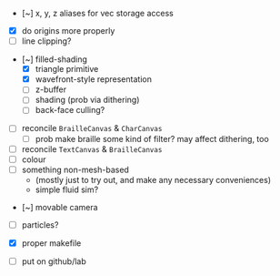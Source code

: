 * [~] x, y, z aliases for vec storage access
* [x] do origins more properly
* [ ] line clipping?
* [~] filled-shading
    * [x] triangle primitive
    * [x] wavefront-style representation
    * [ ] z-buffer
    * [ ] shading (prob via dithering)
    * [ ] back-face culling?
* [ ] reconcile `BrailleCanvas` & `CharCanvas`
    * [ ] prob make braille some kind of filter? may
          affect dithering, too
* [ ] reconcile `TextCanvas` & `BrailleCanvas`
* [ ] colour
* [ ] something non-mesh-based
    * (mostly just to try out, and make any necessary
      conveniences)
    * simple fluid sim?
* [~] movable camera
* [ ] particles?
* [x] proper makefile
* [ ] put on github/lab

